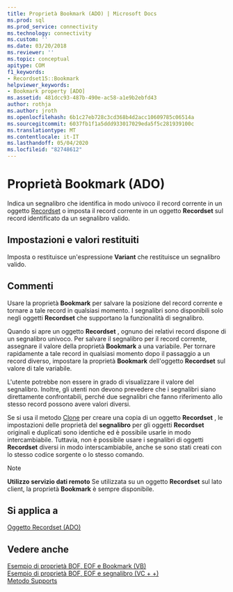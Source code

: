 ```yaml
---
title: Proprietà Bookmark (ADO) | Microsoft Docs
ms.prod: sql
ms.prod_service: connectivity
ms.technology: connectivity
ms.custom: ''
ms.date: 03/20/2018
ms.reviewer: ''
ms.topic: conceptual
apitype: COM
f1_keywords:
- Recordset15::Bookmark
helpviewer_keywords:
- Bookmark property [ADO]
ms.assetid: 481dcc93-487b-490e-ac58-a1e9b2ebfd43
author: rothja
ms.author: jroth
ms.openlocfilehash: 6b1c27eb728c3cd368b4d2acc10609785c06514a
ms.sourcegitcommit: 6037fb1f1a5ddd933017029eda5f5c281939100c
ms.translationtype: MT
ms.contentlocale: it-IT
ms.lasthandoff: 05/04/2020
ms.locfileid: "82748612"
---
```

# <a name="bookmark-property-ado"></a>Proprietà Bookmark (ADO)
Indica un segnalibro che identifica in modo univoco il record corrente in un oggetto [Recordset](../../../ado/reference/ado-api/recordset-object-ado.md) o imposta il record corrente in un oggetto **Recordset** sul record identificato da un segnalibro valido.  
  
## <a name="settings-and-return-values"></a>Impostazioni e valori restituiti  
 Imposta o restituisce un'espressione **Variant** che restituisce un segnalibro valido.  
  
## <a name="remarks"></a>Commenti  
 Usare la proprietà **Bookmark** per salvare la posizione del record corrente e tornare a tale record in qualsiasi momento. I segnalibri sono disponibili solo negli oggetti **Recordset** che supportano la funzionalità di segnalibro.  
  
 Quando si apre un oggetto **Recordset** , ognuno dei relativi record dispone di un segnalibro univoco. Per salvare il segnalibro per il record corrente, assegnare il valore della proprietà **Bookmark** a una variabile. Per tornare rapidamente a tale record in qualsiasi momento dopo il passaggio a un record diverso, impostare la proprietà **Bookmark** dell'oggetto **Recordset** sul valore di tale variabile.  
  
 L'utente potrebbe non essere in grado di visualizzare il valore del segnalibro. Inoltre, gli utenti non devono prevedere che i segnalibri siano direttamente confrontabili, perché due segnalibri che fanno riferimento allo stesso record possono avere valori diversi.  
  
 Se si usa il metodo [Clone](../../../ado/reference/ado-api/clone-method-ado.md) per creare una copia di un oggetto **Recordset** , le impostazioni delle proprietà del **segnalibro** per gli oggetti **Recordset** originali e duplicati sono identiche ed è possibile usarle in modo intercambiabile. Tuttavia, non è possibile usare i segnalibri di oggetti **Recordset** diversi in modo interscambiabile, anche se sono stati creati con lo stesso codice sorgente o lo stesso comando.  
  
> [!NOTE]
>  **Utilizzo servizio dati remoto** Se utilizzata su un oggetto **Recordset** sul lato client, la proprietà **Bookmark** è sempre disponibile.  
  
## <a name="applies-to"></a>Si applica a  
 [Oggetto Recordset (ADO)](../../../ado/reference/ado-api/recordset-object-ado.md)  
  
## <a name="see-also"></a>Vedere anche  
 [Esempio di proprietà BOF, EOF e Bookmark (VB)](../../../ado/reference/ado-api/bof-eof-and-bookmark-properties-example-vb.md)   
 [Esempio di proprietà BOF, EOF e segnalibro (VC + +)](../../../ado/reference/ado-api/bof-eof-and-bookmark-properties-example-vc.md)   
 [Metodo Supports](../../../ado/reference/ado-api/supports-method.md)
